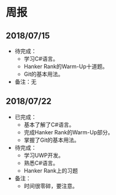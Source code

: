 # 周报

## 2018/07/15

- 待完成：
  - 学习C#语言。
  - Hanker Rank的Warm-Up十道题。
  - Git的基本用法。
- 备注：无

## 2018/07/22

- 已完成：
  - 基本了解了C#语言。
  - 完成Hanker Rank的Warm-Up部分。
  - 掌握了Git的基本用法。
- 待完成：
  - 学习UWP开发。
  - 熟悉C#语言。
  - Hanker Rank上的习题
- 备注：
  - 时间很零碎，要注意。

